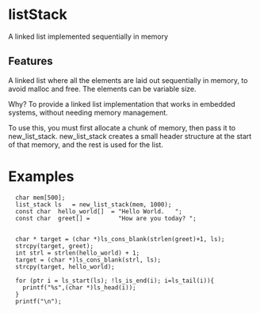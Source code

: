# listStack
 A linked list implemented sequentially in memory
 
## Features
 A linked list where all the elements are laid out sequentially in memory,                                               to avoid malloc and free.  The elements can be variable size.

 Why?  To provide a linked list implementation that works in embedded systems, without needing                           memory management.

 To use this, you must first allocate a chunk of memory, then pass it
 to new_list_stack.  new_list_stack creates a small header structure at
 the start of that memory, and the rest is used for the list.         

 # Examples

	  char mem[500];
	  list_stack ls   = new_list_stack(mem, 1000);
	  const char  hello_world[]  = "Hello World.   ";
	  const char  greet[] =        "How are you today? ";

 
	  char * target = (char *)ls_cons_blank(strlen(greet)+1, ls);
	  strcpy(target, greet);
	  int strl = strlen(hello_world) + 1;
	  target = (char *)ls_cons_blank(strl, ls);
	  strcpy(target, hello_world);

	  for (ptr i = ls_start(ls); !ls_is_end(i); i=ls_tail(i)){
	    printf("%s",(char *)ls_head(i));
	  }
	  printf("\n");	
